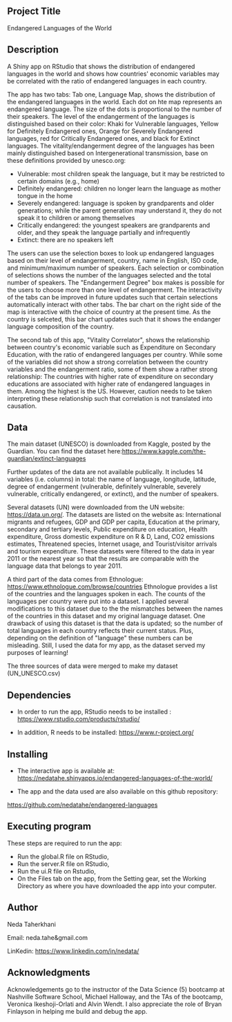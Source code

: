 ## Project Title

Endangered Languages of the World


## Description


A Shiny app on RStudio that shows the distribution of endangered languages in the world and shows how countries' economic variables may be correlated with the ratio of endangered languages in each country. 

The app has two tabs:
Tab one, Language Map, shows the distribution of the endangered languages in the world. Each dot on hte map represents an endangered language. The size of the dots is proportional to the number of their speakers. The level of the endangerment of the languages is distinguished based on their color: Khaki for Vulnerable languages, Yellow for Definitely Endangered ones, Orange for Severely Endangered languages, red for Critically Endangered ones, and black for Extinct languages. The vitality/endangerment degree of the languages has been mainly distinguished based on Intergenerational transmission, base on these definitions provided by unesco.org:

* Vulnerable: 	most children speak the language, but it may be restricted to certain domains (e.g., home)
* Definitely endangered: children no longer learn the language as mother tongue in the home
* Severely endangered: language is spoken by grandparents and older generations; while the parent generation may understand it, they do not speak it to children or among themselves
* Critically endangered: the youngest speakers are grandparents and older, and they speak the language partially and infrequently
* Extinct: there are no speakers left


The users can use the selection boxes to look up endangered languages based on their level of endangerment, country, name in English, ISO code, and minimum/maximum number of speakers. Each selection or combination of selections shows the number of the languages selected and the total number of speakers. The "Endangerment Degree" box makes is possible for the users to choose more than one level of endangerment. The interactivity of the tabs can be improved in future updates such that certain selections automatically interact with other tabs. The bar chart on the right side of the map is interactive with the choice of country at the present time. As the country is selceted, this bar chart updates such that it shows the endanger language composition of the country. 


The second tab of this app, "Vitality Correlator", shows the relationship between country's economic variable such as Expenditure on Secondary Education, with the ratio of endangered languages per country. While some of the variables did not show a strong correlation between the country variables and the endangerment ratio, some of them show a rather strong relationship: The countries with higher rate of expenditure on secondary educations are associated with higher rate of endangered languages in them. Among the highest is the US. However, caution needs to be taken interpreting these relationship such that correlation is not translated into causation. 


## Data
The main dataset (UNESCO) is downloaded from Kaggle, posted by the Guardian. You can find the dataset here:https://www.kaggle.com/the-guardian/extinct-languages

Further updates of the data are not available publically. It includes 14 variables (i.e. columns) in total: the name of language, longitude, latitude, degree of endangerment (vulnerable, definitely vulnerable, severely vulnerable, critically endangered, or extinct), and the number of speakers. 

Several datasets (UN) were downloaded from the UN website: https://data.un.org/. The datasets are listed on the website as:
International migrants and refugees, GDP and GDP per capita, Education at the primary, secondary and tertiary levels,  Public expenditure on education, Health expenditure, Gross domestic expenditure on R & D, Land, CO2 emissions estimates, Threatened species, Internet usage, and Tourist/visitor arrivals and tourism expenditure.  These datasets were filtered to the data in year 2011 or the nearest year so that the results are comparable with the language data that belongs to year 2011. 


A third part of the data comes from Ethnologue: https://www.ethnologue.com/browse/countries
Ethnologue provides a list of the countries and the languages spoken in each. The counts of the languages per country were put into a dataset. I applied several modifications to this dataset due to the the mismatches between the names of the countries in this dataset and my original language dataset. One drawback of using this dataset is that the data is updated; so the number of total languages in each country reflects their current status. Plus, depending on the definition of "language" these numbers can be misleading. Still, I used the data for my app, as the dataset served my purposes of learning!

The three sources of data were merged to make my dataset (UN_UNESCO.csv)



## Dependencies

* In order to run the app, RStudio needs to be installed :
https://www.rstudio.com/products/rstudio/

* In addition, R needs to be installed:
https://www.r-project.org/


## Installing

* The interactive app is available at: https://nedatahe.shinyapps.io/endangered-languages-of-the-world/

* The app and the data used are also available on this github repository:

https://github.com/nedatahe/endangered-languages


## Executing program

These steps are required to run the app:
* Run the global.R file on RStudio,
* Run the server.R file on RStudio, 
* Run the ui.R file on Rstudio, 
* On the Files tab on the app, from the Setting gear, set the Working Directory as where you have downloaded the app into your computer. 


## Author

Neda Taherkhani

Email: neda.tahe&gmail.com

LinKedin: https://www.linkedin.com/in/nedata/ 

## Acknowledgments

Acknowledgements go to the instructor of the Data Science (5) bootcamp at Nashville Software School, Michael Halloway, and the TAs of the bootcamp, Veronica Ikeshoji-Orlati and Alvin Wendt. I also appreciate the role of Bryan Finlayson in helping me build and debug the app. 
